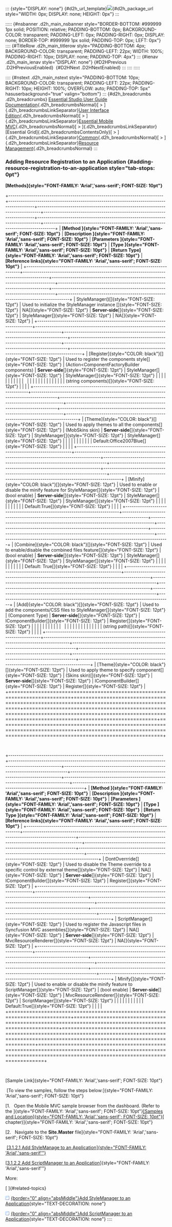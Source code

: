 ::: {style="DISPLAY: none"}
[](ms-xhelp:///?Id=d2h_url_template){#d2h_url_template}![](!package_url!){#d2h_package_url style="WIDTH: 0px; DISPLAY: none; HEIGHT: 0px"}
:::

::::: {#nsbanner .d2h_main_nsbanner style="BORDER-BOTTOM: #999999 1px solid; POSITION: relative; PADDING-BOTTOM: 0px; BACKGROUND-COLOR: transparent; PADDING-LEFT: 0px; PADDING-RIGHT: 0px; DISPLAY: none; BORDER-TOP: #999999 1px solid; PADDING-TOP: 0px; LEFT: 0px"}
:::: {#TitleRow .d2h_main_titlerow style="PADDING-BOTTOM: 4px; BACKGROUND-COLOR: transparent; PADDING-LEFT: 22px; WIDTH: 100%; PADDING-RIGHT: 10px; DISPLAY: none; PADDING-TOP: 4px"}
::: {#ienav .d2h_main_ienav style="DISPLAY: none"}
[](ms-xhelp:///?Id=bb22dd98-ef6e-4b87-8311-a398efba5fda){#D2HPrevious .D2HPreviousEnabled}  [](ms-xhelp:///?Id=397f4d98-2e34-4dc5-8b77-1d56a317b150){#D2HNext .D2HNextEnabled}
:::
::::
:::::

:::: {#nstext .d2h_main_nstext style="PADDING-BOTTOM: 10px; BACKGROUND-COLOR: transparent; PADDING-LEFT: 22px; PADDING-RIGHT: 10px; HEIGHT: 100%; OVERFLOW: auto; PADDING-TOP: 5px" hasuserbackground="true" valign="bottom"}
::: {#d2h_breadcrumbs .d2h_breadcrumbs}
[Essential Studio User Guide Documentation](ms-xhelp:///?Id=12457748-09e3-4d74-a240-8e049cedf030){.d2h_breadcrumbsNormal}[ \> ]{.d2h_breadcrumbsLinkSeparator}[User Interface Edition](ms-xhelp:///?Id=c29296b7-531c-413b-a0ec-488ca1f7f669){.d2h_breadcrumbsNormal}[ \> ]{.d2h_breadcrumbsLinkSeparator}[Essential Mobile MVC](ms-xhelp:///?Id=74df42e3-5434-4590-9be6-3ae2f911cbbc){.d2h_breadcrumbsNormal}[ \> ]{.d2h_breadcrumbsLinkSeparator}[Essential Grid]{.d2h_breadcrumbsContentsOnly}[ \> ]{.d2h_breadcrumbsLinkSeparator}[Common](ms-xhelp:///?Id=37688364-5e35-4877-85c1-a3b61c36abb5){.d2h_breadcrumbsNormal}[ \> ]{.d2h_breadcrumbsLinkSeparator}[Resource Management](ms-xhelp:///?Id=6eebabd3-de9f-434e-9c7f-f454982c10f7){.d2h_breadcrumbsNormal}
:::

### Adding Resource Registration to an Application {#adding-resource-registration-to-an-application style="tab-stops: 0pt"}

**[Methods]{style="FONT-FAMILY: 'Arial','sans-serif'; FONT-SIZE: 10pt"}**

+---------------------------------------------------------------------------+------------------------------------------------------------------------------------------+-------------------------------------------------------------------------------+-------------------------------------------------------------------------+-------------------------------------------------------------------------------+-----------------------------------------------------------------------------------+
| **[Method ]{style="FONT-FAMILY: 'Arial','sans-serif'; FONT-SIZE: 10pt"}** | **[Description ]{style="FONT-FAMILY: 'Arial','sans-serif'; FONT-SIZE: 10pt"}**           | **[Parameters ]{style="FONT-FAMILY: 'Arial','sans-serif'; FONT-SIZE: 10pt"}** | **[Type ]{style="FONT-FAMILY: 'Arial','sans-serif'; FONT-SIZE: 10pt"}** | **[Return Type]{style="FONT-FAMILY: 'Arial','sans-serif'; FONT-SIZE: 10pt"}** | **[Reference links]{style="FONT-FAMILY: 'Arial','sans-serif'; FONT-SIZE: 10pt"}** |
+---------------------------------------------------------------------------+------------------------------------------------------------------------------------------+-------------------------------------------------------------------------------+-------------------------------------------------------------------------+-------------------------------------------------------------------------------+-----------------------------------------------------------------------------------+
| StyleManager()[]{style="FONT-SIZE: 12pt"}                                 | Used to initialize the StyleManager instance []{style="FONT-SIZE: 12pt"}                 | NA[]{style="FONT-SIZE: 12pt"}                                                 | **Server-side**[]{style="FONT-SIZE: 12pt"}                              | StyleManager[]{style="FONT-SIZE: 12pt"}                                       | NA[]{style="FONT-SIZE: 12pt"}                                                     |
+---------------------------------------------------------------------------+------------------------------------------------------------------------------------------+-------------------------------------------------------------------------------+-------------------------------------------------------------------------+-------------------------------------------------------------------------------+-----------------------------------------------------------------------------------+
| [Register]{style="COLOR: black"}[]{style="FONT-SIZE: 12pt"}               | Used to register the components style[]{style="FONT-SIZE: 12pt"}                         | (Action\<ComponentFactoryBuilder components)                                  | **Server-side**[]{style="FONT-SIZE: 12pt"}                              | StyleManager[]{style="FONT-SIZE: 12pt"}                                       | StyleManager[]{style="FONT-SIZE: 12pt"}                                           |
|                                                                           |                                                                                          |                                                                               |                                                                         |                                                                               |                                                                                   |
|                                                                           |                                                                                          |                                                                               |                                                                         |                                                                               |                                                                                   |
|                                                                           |                                                                                          |                                                                               |                                                                         |                                                                               |                                                                                   |
|                                                                           |                                                                                          | (string components)[]{style="FONT-SIZE: 12pt"}                                |                                                                         |                                                                               |                                                                                   |
+---------------------------------------------------------------------------+------------------------------------------------------------------------------------------+-------------------------------------------------------------------------------+-------------------------------------------------------------------------+-------------------------------------------------------------------------------+-----------------------------------------------------------------------------------+
| [Theme]{style="COLOR: black"}[]{style="FONT-SIZE: 12pt"}                  | Used to apply themes to all the components[]{style="FONT-SIZE: 12pt"}                    | (MobSkins skin)                                                               | **Server-side**[]{style="FONT-SIZE: 12pt"}                              | StyleManager[]{style="FONT-SIZE: 12pt"}                                       | StyleManager[]{style="FONT-SIZE: 12pt"}                                           |
|                                                                           |                                                                                          |                                                                               |                                                                         |                                                                               |                                                                                   |
|                                                                           |                                                                                          | Default:Office2007Blue[]{style="FONT-SIZE: 12pt"}                             |                                                                         |                                                                               |                                                                                   |
+---------------------------------------------------------------------------+------------------------------------------------------------------------------------------+-------------------------------------------------------------------------------+-------------------------------------------------------------------------+-------------------------------------------------------------------------------+-----------------------------------------------------------------------------------+
| [Minify]{style="COLOR: black"}[]{style="FONT-SIZE: 12pt"}                 | Used to enable or disable the minify feature for StyleManager[]{style="FONT-SIZE: 12pt"} | (bool enable)                                                                 | **Server-side**[]{style="FONT-SIZE: 12pt"}                              | StyleManager[]{style="FONT-SIZE: 12pt"}                                       | StyleManager[]{style="FONT-SIZE: 12pt"}                                           |
|                                                                           |                                                                                          |                                                                               |                                                                         |                                                                               |                                                                                   |
|                                                                           |                                                                                          | Default:True[]{style="FONT-SIZE: 12pt"}                                       |                                                                         |                                                                               |                                                                                   |
+---------------------------------------------------------------------------+------------------------------------------------------------------------------------------+-------------------------------------------------------------------------------+-------------------------------------------------------------------------+-------------------------------------------------------------------------------+-----------------------------------------------------------------------------------+
| [Combine]{style="COLOR: black"}[]{style="FONT-SIZE: 12pt"}                | Used to enable/disable the combined files feature[]{style="FONT-SIZE: 12pt"}             | (bool enable)                                                                 | **Server-side**[]{style="FONT-SIZE: 12pt"}                              | StyleManager[]{style="FONT-SIZE: 12pt"}                                       | StyleManager[]{style="FONT-SIZE: 12pt"}                                           |
|                                                                           |                                                                                          |                                                                               |                                                                         |                                                                               |                                                                                   |
|                                                                           |                                                                                          | Default: True[]{style="FONT-SIZE: 12pt"}                                      |                                                                         |                                                                               |                                                                                   |
+---------------------------------------------------------------------------+------------------------------------------------------------------------------------------+-------------------------------------------------------------------------------+-------------------------------------------------------------------------+-------------------------------------------------------------------------------+-----------------------------------------------------------------------------------+
| [Add]{style="COLOR: black"}[]{style="FONT-SIZE: 12pt"}                    | Used to add the components/CSS files to StyleManager[]{style="FONT-SIZE: 12pt"}          | (Component Type)                                                              | **Server-side**[]{style="FONT-SIZE: 12pt"}                              | IComponentBuilder[]{style="FONT-SIZE: 12pt"}                                  | Register[]{style="FONT-SIZE: 12pt"}                                               |
|                                                                           |                                                                                          |                                                                               |                                                                         |                                                                               |                                                                                   |
|                                                                           |                                                                                          |                                                                               |                                                                         |                                                                               |                                                                                   |
|                                                                           |                                                                                          |                                                                               |                                                                         |                                                                               |                                                                                   |
|                                                                           |                                                                                          | (string path)[]{style="FONT-SIZE: 12pt"}                                      |                                                                         |                                                                               |                                                                                   |
+---------------------------------------------------------------------------+------------------------------------------------------------------------------------------+-------------------------------------------------------------------------------+-------------------------------------------------------------------------+-------------------------------------------------------------------------------+-----------------------------------------------------------------------------------+
| [Theme]{style="COLOR: black"}[]{style="FONT-SIZE: 12pt"}                  | Used to apply theme to specify component[]{style="FONT-SIZE: 12pt"}                      | (Skins skin)[]{style="FONT-SIZE: 12pt"}                                       | **Server-side**[]{style="FONT-SIZE: 12pt"}                              | IComponentBuilder[]{style="FONT-SIZE: 12pt"}                                  | Register[]{style="FONT-SIZE: 12pt"}                                               |
+===========================================================================+==========================================================================================+===============================================================================+=========================================================================+===============================================================================+===================================================================================+

 

+---------------------------------------------------------------------------+-------------------------------------------------------------------------------------------------------+-------------------------------------------------------------------------------+-------------------------------------------------------------------------+--------------------------------------------------------------------------------+-----------------------------------------------------------------------------------+
| **[Method ]{style="FONT-FAMILY: 'Arial','sans-serif'; FONT-SIZE: 10pt"}** | **[Description ]{style="FONT-FAMILY: 'Arial','sans-serif'; FONT-SIZE: 10pt"}**                        | **[Parameters ]{style="FONT-FAMILY: 'Arial','sans-serif'; FONT-SIZE: 10pt"}** | **[Type ]{style="FONT-FAMILY: 'Arial','sans-serif'; FONT-SIZE: 10pt"}** | **[Return Type ]{style="FONT-FAMILY: 'Arial','sans-serif'; FONT-SIZE: 10pt"}** | **[Reference links]{style="FONT-FAMILY: 'Arial','sans-serif'; FONT-SIZE: 10pt"}** |
+---------------------------------------------------------------------------+-------------------------------------------------------------------------------------------------------+-------------------------------------------------------------------------------+-------------------------------------------------------------------------+--------------------------------------------------------------------------------+-----------------------------------------------------------------------------------+
| DontOverrride[]{style="FONT-SIZE: 12pt"}                                  | Used to disable the Theme override to a specific control by external theme[]{style="FONT-SIZE: 12pt"} | NA[]{style="FONT-SIZE: 12pt"}                                                 | **Server-side**[]{style="FONT-SIZE: 12pt"}                              | IComponentBuilder[]{style="FONT-SIZE: 12pt"}                                   | Register[]{style="FONT-SIZE: 12pt"}                                               |
+---------------------------------------------------------------------------+-------------------------------------------------------------------------------------------------------+-------------------------------------------------------------------------------+-------------------------------------------------------------------------+--------------------------------------------------------------------------------+-----------------------------------------------------------------------------------+
| ScriptManager[]{style="FONT-SIZE: 12pt"}                                  | Used to register the Javascript files in Syncfusion MVC assemblies[]{style="FONT-SIZE: 12pt"}         | NA[]{style="FONT-SIZE: 12pt"}                                                 | **Server-side**[]{style="FONT-SIZE: 12pt"}                              | MvcResourceRenderer[]{style="FONT-SIZE: 12pt"}                                 | NA[]{style="FONT-SIZE: 12pt"}                                                     |
+---------------------------------------------------------------------------+-------------------------------------------------------------------------------------------------------+-------------------------------------------------------------------------------+-------------------------------------------------------------------------+--------------------------------------------------------------------------------+-----------------------------------------------------------------------------------+
| Minify[]{style="FONT-SIZE: 12pt"}                                         | Used to enable or disable the minify feature to ScriptManager[]{style="FONT-SIZE: 12pt"}              | (bool enable)                                                                 | **Server-side**[]{style="FONT-SIZE: 12pt"}                              | MvcResourceRenderer[]{style="FONT-SIZE: 12pt"}                                 | ScriptManager[]{style="FONT-SIZE: 12pt"}                                          |
|                                                                           |                                                                                                       |                                                                               |                                                                         |                                                                                |                                                                                   |
|                                                                           |                                                                                                       | Default:True[]{style="FONT-SIZE: 12pt"}                                       |                                                                         |                                                                                |                                                                                   |
+===========================================================================+=======================================================================================================+===============================================================================+=========================================================================+================================================================================+===================================================================================+

 

[Sample Link]{style="FONT-FAMILY: 'Arial','sans-serif'; FONT-SIZE: 10pt"}

 [To view the samples, follow the steps below:]{style="FONT-FAMILY: 'Arial','sans-serif'; FONT-SIZE: 10pt"}

[1.   Open the Mobile MVC sample browser from the dashboard. (Refer to the ]{style="FONT-FAMILY: 'Arial','sans-serif'; FONT-SIZE: 10pt"}[[Samples and Location]{style="FONT-FAMILY: 'Arial','sans-serif'; FONT-SIZE: 10pt"}](ms-xhelp:///?Id=224fb9d4-f8c5-4ea3-8e41-a278338c4110)[ chapter)]{style="FONT-FAMILY: 'Arial','sans-serif'; FONT-SIZE: 10pt"}

[2.   Navigate to the **Site.Master** file]{style="FONT-FAMILY: 'Arial','sans-serif'; FONT-SIZE: 10pt"}

 [[3.1.2.1 Add StyleManage to an Application]{style="FONT-FAMILY: 'Arial','sans-serif'"}](ms-xhelp:///?Id=0a6c4ab8-e9bf-441b-9537-42d5cf80eb2e)

[[3.1.2.2 Add ScriptManager to an Application](ms-xhelp:///?Id=998be70b-5b2e-462b-a36e-bd68fd220002)]{style="FONT-FAMILY: 'Arial','sans-serif'"}

More:

[ ]{#related-topics}

[![](button.gif){border="0" align="absMiddle"}Add StyleManager to an Application](ms-xhelp:///?Id=0a6c4ab8-e9bf-441b-9537-42d5cf80eb2e){style="TEXT-DECORATION: none"}

[![](button.gif){border="0" align="absMiddle"}Add ScriptManager to an Application](ms-xhelp:///?Id=998be70b-5b2e-462b-a36e-bd68fd220002){style="TEXT-DECORATION: none"}
::::
